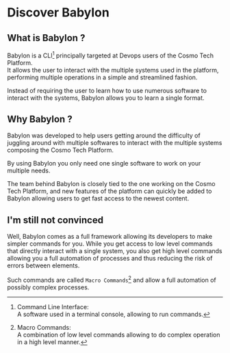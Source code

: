 # Discover Babylon

## What is Babylon ?

Babylon is a CLI[^1] principally targeted at Devops users of the Cosmo Tech Platform.  
It allows the user to interact with the multiple systems used in the platform, performing multiple operations in a simple and streamlined fashion.

Instead of requiring the user to learn how to use numerous software to interact with the systems, Babylon allows you to learn a single format.

## Why Babylon ?

Babylon was developed to help users getting around the difficulty of juggling around with multiple softwares to interact with the multiple systems composing the Cosmo Tech Platform.

By using Babylon you only need one single software to work on your multiple needs.

The team behind Babylon is closely tied to the one working on the Cosmo Tech Platform, and new features of the platform can quickly be added to Babylon allowing users to get fast access to the newest content.

## I'm still not convinced

Well, Babylon comes as a full framework allowing its developers to make simpler commands for you. While you get access to low level commands that directly interact with a single system, you also get high level commands allowing you a full automation of processes and thus reducing the risk of errors between elements.

Such commands are called `Macro Commands`[^2] and allow a full automation of possibly complex processes.

[^1]: 
    Command Line Interface:  
    A software used in a terminal console, allowing to run commands.

[^2]:
    Macro Commands:  
    A combination of low level commands allowing to do complex operation in a high level manner.